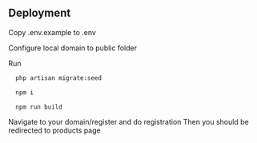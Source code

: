 
## Deployment

Copy .env.example to .env

Configure local domain to public folder

Run

```bash
  php artisan migrate:seed
```

```bash
  npm i
```

```bash
  npm run build
```

Navigate to your domain/register and do registration
Then you should be redirected to products page

